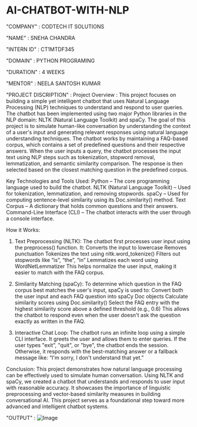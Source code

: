 # AI-CHATBOT-WITH-NLP

"COMPANY" : CODTECH IT SOLUTIONS

"NAME" : SNEHA CHANDRA

"INTERN ID" : CT1MTDF345

"DOMAIN" : PYTHON PROGRAMING

"DURATION" : 4 WEEKS

"MENTOR" : NEELA SANTOSH KUMAR

"PROJECT DISCRIPTION" : Project Overview : This project focuses on building a simple yet intelligent chatbot that uses Natural Language Processing (NLP) techniques to understand and respond to user queries. The chatbot has been implemented using two major Python libraries in the NLP domain: NLTK (Natural Language Toolkit) and spaCy. The goal of this project is to simulate human-like conversation by understanding the context of a user's input and generating relevant responses using natural language understanding techniques.
The chatbot works by maintaining a FAQ-based corpus, which contains a set of predefined questions and their respective answers. When the user inputs a query, the chatbot processes the input text using NLP steps such as tokenization, stopword removal, lemmatization, and semantic similarity comparison. The response is then selected based on the closest matching question in the predefined corpus.


Key Technologies and Tools Used:
Python – The core programming language used to build the chatbot.
NLTK (Natural Language Toolkit) – Used for tokenization, lemmatization, and removing stopwords.
spaCy – Used for computing sentence-level similarity using its Doc.similarity() method.
Text Corpus – A dictionary that holds common questions and their answers.
Command-Line Interface (CLI) – The chatbot interacts with the user through a console interface.


How it Works:
1. Text Preprocessing (NLTK):
The chatbot first processes user input using the preprocess() function. It:
Converts the input to lowercase
Removes punctuation
Tokenizes the text using nltk.word_tokenize()
Filters out stopwords like “is”, “the”, “in”
Lemmatizes each word using WordNetLemmatizer
This helps normalize the user input, making it easier to match with the FAQ corpus.

2. Similarity Matching (spaCy):
To determine which question in the FAQ corpus best matches the user's input, spaCy is used to:
Convert both the user input and each FAQ question into spaCy Doc objects
Calculate similarity scores using Doc.similarity()
Select the FAQ entry with the highest similarity score above a defined threshold (e.g., 0.6)
This allows the chatbot to respond even when the user doesn't ask the question exactly as written in the FAQ.

3. Interactive Chat Loop:
The chatbot runs an infinite loop using a simple CLI interface. It greets the user and allows them to enter queries. If the user types "exit", "quit", or "bye", the chatbot ends the session. Otherwise, it responds with the best-matching answer or a fallback message like:
“I'm sorry, I don't understand that yet.”


Conclusion:
This project demonstrates how natural language processing can be effectively used to simulate human conversation. Using NLTK and spaCy, we created a chatbot that understands and responds to user input with reasonable accuracy. It showcases the importance of linguistic preprocessing and vector-based similarity measures in building conversational AI. This project serves as a foundational step toward more advanced and intelligent chatbot systems.


"OUTPUT" : ![Image](https://github.com/user-attachments/assets/bf9ef6e9-80ba-425f-9b83-b2dff4be9513)
